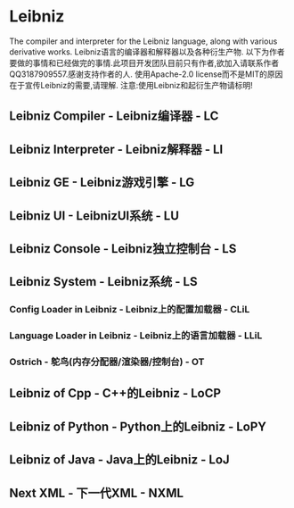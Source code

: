 # Leibniz
The compiler and interpreter for the Leibniz language, along with various derivative works.   Leibniz语言的编译器和解释器以及各种衍生产物.
以下为作者要做的事情和已经做完的事情.此项目开发团队目前只有作者,欲加入请联系作者QQ3187909557.感谢支持作者的人.
使用Apache-2.0 license而不是MIT的原因在于宣传Leibniz的需要,请理解.
注意:使用Leibniz和起衍生产物请标明!
## Leibniz Compiler - Leibniz编译器 - LC
## Leibniz Interpreter - Leibniz解释器 - LI
## Leibniz GE - Leibniz游戏引擎 - LG
## Leibniz UI - LeibnizUI系统 - LU
## Leibniz Console - Leibniz独立控制台 - LS
## Leibniz System - Leibniz系统 - LS
### Config Loader in Leibniz - Leibniz上的配置加载器 - CLiL
### Language Loader in Leibniz - Leibniz上的语言加载器 - LLiL
### Ostrich - 鸵鸟(内存分配器/渲染器/控制台) - OT
## Leibniz of Cpp - C++的Leibniz - LoCP
## Leibniz of Python - Python上的Leibniz - LoPY
## Leibniz of Java - Java上的Leibniz - LoJ
## Next XML - 下一代XML - NXML
